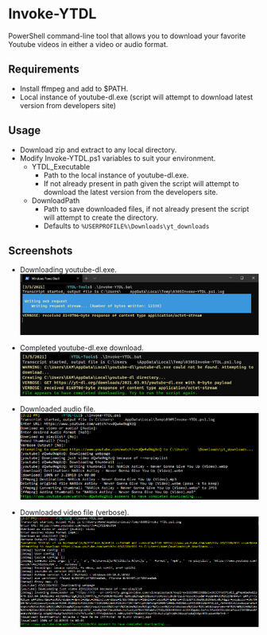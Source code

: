 # Invoke-YTDL
PowerShell command-line tool that allows you to download your favorite Youtube videos in either a video or audio format.

## Requirements
- Install ffmpeg and add to $PATH.
- Local instance of youtube-dl.exe (script will attempt to download latest version from developers site)

## Usage
* Download zip and extract to any local directory.
* Modify Invoke-YTDL.ps1 variables to suit your environment.
	* YTDL_Executable
		* Path to the local instance of youtube-dl.exe.
		* If not already present in path given the script will attempt to download the latest version from the developers site.
	* DownloadPath
		* Path to save downloaded files, if not already present the script will attempt to create the directory.
		* Defaults to `%USERPROFILE%\Downloads\yt_downloads`

## Screenshots
* Downloading youtube-dl.exe.
![Downloading youtube-dl.exe](https://github.com/BusyBread/YTDL-CLI/blob/main/images/downloading_youtube-dl.png)


* Completed youtube-dl.exe download.
![Completed download](https://github.com/BusyBread/YTDL-CLI/blob/main/images/completed_downloading_youtube-dl.png)


* Downloaded audio file.
![Downloaded audio file](https://github.com/BusyBread/YTDL-CLI/blob/main/images/download_audio_file.png)


* Downloaded video file (verbose).
![Downloaded video file (verbose)](https://github.com/BusyBread/YTDL-CLI/blob/main/images/download_video_file_verbose.png)
